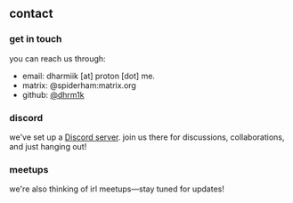 ## contact

### get in touch

you can reach us through:

- email: dharmiik [at] proton [dot] me.
- matrix: @spiderham:matrix.org
- github: [@dhrm1k](https://github.com/dhrm1k)

### discord

we've set up a [Discord server](https://discord.gg/aKqUrJBk). join us there for discussions, collaborations, and just hanging out!

### meetups

we're also thinking of irl meetups—stay tuned for updates!


